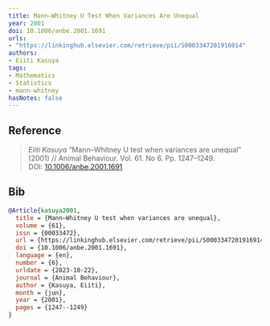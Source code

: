 ```yaml
---
title: Mann–Whitney U Test When Variances Are Unequal
year: 2001
doi: 10.1006/anbe.2001.1691
urls:
- "https://linkinghub.elsevier.com/retrieve/pii/S0003347201916914"
authors:
- Eiiti Kasuya
tags:
- Mathematics
- Statistics
- mann-whitney
hasNotes: false
---
```


## Reference

> <i>Eiiti Kasuya</i> “Mann–Whitney U test when variances are unequal” (2001) // Animal Behaviour. Vol.&nbsp;61. No&nbsp;6. Pp.&nbsp;1247–1249. DOI:&nbsp;<a href='https://doi.org/10.1006/anbe.2001.1691'>10.1006/anbe.2001.1691</a>

## Bib

```bib
@Article{kasuya2001,
  title = {Mann–Whitney U test when variances are unequal},
  volume = {61},
  issn = {00033472},
  url = {https://linkinghub.elsevier.com/retrieve/pii/S0003347201916914},
  doi = {10.1006/anbe.2001.1691},
  language = {en},
  number = {6},
  urldate = {2023-10-22},
  journal = {Animal Behaviour},
  author = {Kasuya, Eiiti},
  month = {jun},
  year = {2001},
  pages = {1247--1249}
}
```
